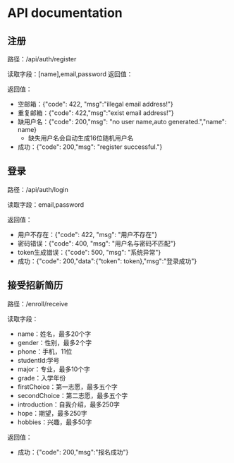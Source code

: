 # API documentation

## 注册

路径：/api/auth/register

读取字段：[name],email,password 返回值：

返回值：

- 空邮箱：{"code": 422,  "msg":"illegal email address!"}
- 重复邮箱：{"code": 422,"msg":"exist email address!"}
- 缺用户名：{"code": 200,"msg":  "no user name,auto generated.","name": name}
  - 缺失用户名会自动生成16位随机用户名
- 成功：{"code": 200,"msg":  "register successful."}

## 登录

路径：/api/auth/login

读取字段：email,password

返回值：
- 用户不存在：{"code": 422, "msg": "用户不存在"}
- 密码错误：{"code": 400, "msg": "用户名与密码不匹配"}
- token生成错误：{"code": 500, "msg": "系统异常"}
- 成功：{"code": 200,"data":{"token": token},"msg":"登录成功"}

## 接受招新简历

路径：/enroll/receive

读取字段：

- name：姓名，最多20个字
- gender：性别，最多2个字
- phone：手机，11位
- studentId:学号
- major：专业，最多10个字
- grade：入学年份
- firstChoice：第一志愿，最多五个字
- secondChoice：第二志愿，最多五个字
- introduction：自我介绍，最多250字
- hope：期望，最多250字
- hobbies：兴趣，最多50字

返回值：
- 成功：{"code": 200,"msg":"报名成功"}
        


